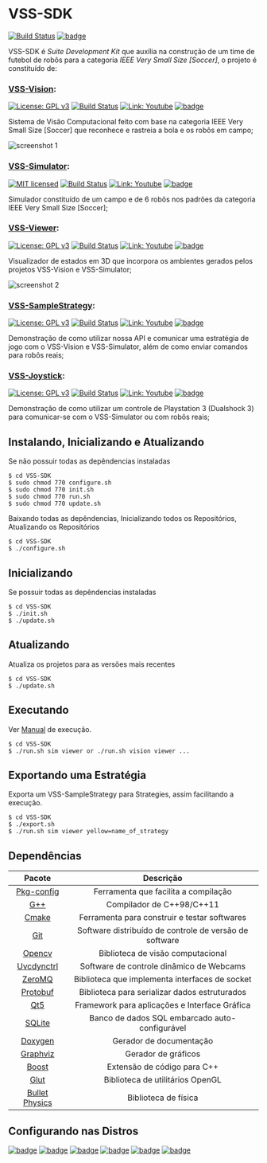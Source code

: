 # VSS-SDK
[![Build Status](https://travis-ci.org/SIRLab/VSS-SDK.svg?branch=beta)][travis]
[![badge](https://img.shields.io/badge/Release-1.0.3-blue.svg)][badges]


VSS-SDK é *Suite Development Kit* que auxília na construção de um time de futebol de robôs para a categoria *IEEE Very Small Size [Soccer]*, 
o projeto é constituído de: 

### [VSS-Vision][vision]:
[![License: GPL v3](https://img.shields.io/badge/License-GPL%20v3-blue.svg)][gpl3]
[![Build Status](https://travis-ci.org/SIRLab/VSS-Vision.svg?branch=master)][vision-travis]
[![Link: Youtube](https://img.shields.io/badge/Link-Youtube-red.svg)][vision-youtube]
[![badge](https://img.shields.io/badge/contributors-5-blue.svg)][vision-con]

Sistema de Visão Computacional feito com base na categoria IEEE Very Small Size [Soccer] que reconhece e rastreia a bola e os robôs em campo;

![screenshot 1](https://raw.githubusercontent.com/SIRLab/VSS-Vision/master/images/top.png)

### [VSS-Simulator][simulator]:
[![MIT licensed](https://img.shields.io/badge/license-MIT-blue.svg)][mit]
[![Build Status](https://travis-ci.org/SIRLab/VSS-Simulator.svg?branch=master)][simulator-travis]
[![Link: Youtube](https://img.shields.io/badge/Link-Youtube-red.svg)][simulator-youtube]
[![badge](https://img.shields.io/badge/contributors-2-blue.svg)][simulator-con]

Simulador constituído de um campo e de 6 robôs nos padrões da categoria IEEE Very Small Size [Soccer];

### [VSS-Viewer][viewer]:
[![License: GPL v3](https://img.shields.io/badge/License-GPL%20v3-blue.svg)][gpl3]
[![Build Status](https://travis-ci.org/SIRLab/VSS-Viewer.svg?branch=master)][viewer-travis]
[![Link: Youtube](https://img.shields.io/badge/Link-Youtube-red.svg)][viewer-youtube]
[![badge](https://img.shields.io/badge/contributors-1-blue.svg)][viewer-con]

Visualizador de estados em 3D que incorpora os ambientes gerados pelos projetos VSS-Vision e VSS-Simulator;

![screenshot 2](https://raw.githubusercontent.com/SIRLab/VSS-Viewer/master/images/top.png)

### [VSS-SampleStrategy][sample]:
[![License: GPL v3](https://img.shields.io/badge/License-GPL%20v3-blue.svg)][gpl3]
[![Build Status](https://travis-ci.org/SIRLab/VSS-SampleStrategy.svg?branch=master)][sample-travis]
[![Link: Youtube](https://img.shields.io/badge/Link-Youtube-red.svg)][sample-youtube]
[![badge](https://img.shields.io/badge/contributors-1-blue.svg)][sample-con]

Demonstração de como utilizar nossa API e comunicar uma estratégia de jogo com o VSS-Vision e VSS-Simulator, além de como enviar comandos para robôs reais;

### [VSS-Joystick][joystick]:
[![License: GPL v3](https://img.shields.io/badge/License-GPL%20v3-blue.svg)][gpl3]
[![Build Status](https://travis-ci.org/SIRLab/VSS-Joystick.svg?branch=master)][joystick-travis]
[![Link: Youtube](https://img.shields.io/badge/Link-Youtube-red.svg)][joystick-youtube]
[![badge](https://img.shields.io/badge/contributors-1-blue.svg)][joystick-con]


Demonstração de como utilizar um controle de Playstation 3 (Dualshock 3) para comunicar-se com o VSS-Simulator ou com robôs reais;

Instalando, Inicializando e Atualizando
---------------------------------------
Se não possuir todas as depêndencias instaladas
```
$ cd VSS-SDK
$ sudo chmod 770 configure.sh
$ sudo chmod 770 init.sh
$ sudo chmod 770 run.sh
$ sudo chmod 770 update.sh
```

Baixando todas as depêndencias, Inicializando todos os Repositórios, Atualizando os Repositórios
```
$ cd VSS-SDK
$ ./configure.sh
```

Inicializando
-------------
Se possuir todas as depêndencias instaladas
```
$ cd VSS-SDK
$ ./init.sh
$ ./update.sh
```


Atualizando
-----------
Atualiza os projetos para as versões mais recentes
```
$ cd VSS-SDK
$ ./update.sh
```


Executando
----------
Ver [Manual][manual] de execução.
```
$ cd VSS-SDK
$ ./run.sh sim viewer or ./run.sh vision viewer ...
```



Exportando uma Estratégia
-------------------------
Exporta um VSS-SampleStrategy para Strategies, assim facilitando a execução.
```
$ cd VSS-SDK
$ ./export.sh
$ ./run.sh sim viewer yellow=name_of_strategy
```



Dependências
------------

| Pacote                                    | Descrição                                              |
| :---------------------------------------: |:------------------------------------------------------:|
| [Pkg-config][pkg-config]                  | Ferramenta que facilita a compilação                   |
| [G++][gpp]                                | Compilador de C++98/C++11                              |
| [Cmake][cmake]                            | Ferramenta para construir e testar softwares           |
| [Git][git]                                | Software distribuído de controle de versão de software |
| [Opencv][opencv]                          | Biblioteca de visão computacional                      |
| [Uvcdynctrl][uvcdynctrl]                  | Software de controle dinâmico de Webcams               |
| [ZeroMQ][zeromq]                          | Biblioteca que implementa interfaces de socket         |
| [Protobuf][protobuf]                      | Biblioteca para serializar dados estruturados          |
| [Qt5][qt]                                 | Framework para aplicações e Interface Gráfica          |
| [SQLite][sqlite]                          | Banco de dados SQL embarcado auto-configurável         |
| [Doxygen][doxygen]                        | Gerador de documentação                                |
| [Graphviz][graphviz]                      | Gerador de gráficos                                    |
| [Boost][boost]                            | Extensão de código para C++                            |
| [Glut][glut]                              | Biblioteca de utilitários OpenGL                       |
| [Bullet Physics][bullet]                  | Biblioteca de física                                   |


Configurando nas Distros
------------------------
[![badge](https://img.shields.io/badge/Ubuntu-16.04-brightgreen.svg)][badges]
[![badge](https://img.shields.io/badge/Ubuntu-14.04-brightgreen.svg)][badges]
[![badge](https://img.shields.io/badge/Debian-8.2-brightgreen.svg)][badges]
[![badge](https://img.shields.io/badge/Debian-8.5-yellow.svg)][badges]
[![badge](https://img.shields.io/badge/Fedora-24-red.svg)][badges]
[![badge](https://img.shields.io/badge/Mint-18-red.svg)][badges]


[vision]: https://github.com/SIRLab/VSS-Vision
[simulator]: https://github.com/SIRLab/VSS-Simulator
[viewer]: https://github.com/SIRLab/VSS-Viewer
[sample]: https://github.com/SIRLab/VSS-SampleStrategy
[joystick]: https://github.com/SIRLab/VSS-Joystick
[manual]: https://github.com/SIRLab/VSS-SDK/blob/master/MANUAL.md

[pkg-config]: https://github.com/pkgconf/pkgconf
[gpp]: http://www.cprogramming.com/g++.html
[cmake]: https://cmake.org/
[git]: https://git-scm.com/
[opencv]: http://opencv.org/
[uvcdynctrl]: https://sourceforge.net/projects/libwebcam/
[zeromq]: http://zeromq.org/
[protobuf]: https://developers.google.com/protocol-buffers/
[qt]: https://www.qt.io/
[sqlite]: https://sqlite.org/
[doxygen]: http://www.stack.nl/~dimitri/doxygen/
[graphviz]: http://www.graphviz.org/
[boost]: http://www.boost.org/
[glut]: https://www.opengl.org/resources/libraries/glut/
[bullet]: http://bulletphysics.org/wordpress/

[gpl3]: http://www.gnu.org/licenses/gpl-3.0/
[mit]: https://raw.githubusercontent.com/hyperium/hyper/master/LICENSE

[badges]: http://shields.io/
[travis]: https://travis-ci.org/SIRLab/VSS-SDK
[youtube1]: https://www.youtube.com/watch?v=kY607fLqeB0
[youtube2]: https://www.youtube.com/watch?v=UQeVL_I5NIw

[vision-travis]: https://travis-ci.org/SIRLab/VSS-Vision
[simulator-travis]: https://travis-ci.org/SIRLab/VSS-Simulator
[viewer-travis]: https://travis-ci.org/SIRLab/VSS-Viewer
[sample-travis]: https://travis-ci.org/SIRLab/VSS-SampleStrategy
[joystick-travis]: https://travis-ci.org/SIRLab/VSS-Joystick

[vision-con]: https://github.com/SIRLab/VSS-Vision/graphs/contributors
[simulator-con]: https://github.com/SIRLab/VSS-Simulator/graphs/contributors
[viewer-con]: https://github.com/SIRLab/VSS-Viewer/graphs/contributors
[sample-con]: https://github.com/SIRLab/VSS-SampleStrategy/graphs/contributors
[joystick-con]: https://github.com/SIRLab/VSS-Joystick/graphs/contributors

[vision-youtube]: https://www.youtube.com/watch?v=LnWzAgE9Oqs
[simulator-youtube]: https://www.youtube.com/watch?v=PZ5toHCb7KY
[viewer-youtube]: https://www.youtube.com/watch?v=uyFlXV-0NnU
[sample-youtube]: https://www.youtube.com/watch?v=qYsNPGvAuME
[joystick-youtube]: https://www.youtube.com/watch?v=KJb4MIfrmH8
